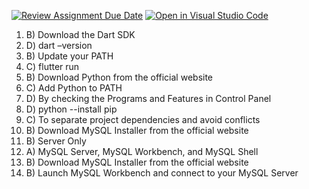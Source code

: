 [![Review Assignment Due Date](https://classroom.github.com/assets/deadline-readme-button-22041afd0340ce965d47ae6ef1cefeee28c7c493a6346c4f15d667ab976d596c.svg)](https://classroom.github.com/a/vnsr1XuU)
[![Open in Visual Studio Code](https://classroom.github.com/assets/open-in-vscode-2e0aaae1b6195c2367325f4f02e2d04e9abb55f0b24a779b69b11b9e10269abc.svg)](https://classroom.github.com/online_ide?assignment_repo_id=15627358&assignment_repo_type=AssignmentRepo)



1.	B) Download the Dart SDK
2.	D) dart –version
3.	B) Update your PATH
4.	C) flutter run
5.	B) Download Python from the official website
6.	C) Add Python to PATH
7.	D) By checking the Programs and Features in Control Panel
8.	D) python --install pip
9.	C) To separate project dependencies and avoid conflicts
10.	B) Download MySQL Installer from the official website
11.	B) Server Only
12.	A) MySQL Server, MySQL Workbench, and MySQL Shell
13.	B) Download MySQL Installer from the official website
14.	B) Launch MySQL Workbench and connect to your MySQL Server
